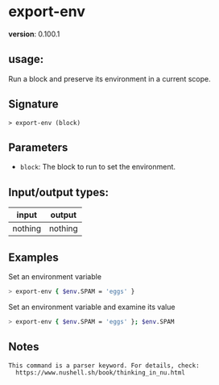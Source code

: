 # export-env

**version**: 0.100.1

## **usage**:

Run a block and preserve its environment in a current scope.

## Signature

`> export-env (block)`

## Parameters

- `block`: The block to run to set the environment.

## Input/output types:

| input   | output  |
| ------- | ------- |
| nothing | nothing |

## Examples

Set an environment variable

```bash
> export-env { $env.SPAM = 'eggs' }
```

Set an environment variable and examine its value

```bash
> export-env { $env.SPAM = 'eggs' }; $env.SPAM
```

## Notes

```text
This command is a parser keyword. For details, check:
  https://www.nushell.sh/book/thinking_in_nu.html
```
